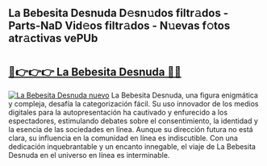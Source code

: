 ## La Bebesita Desnuda D𝚎sn𝚞dos filtr𝚊dos - Parts-NaD Vid𝚎os filtr𝚊dos - N𝚞evas f𝚘tos atr𝚊ctivas vePUb

# <h2><a href="http://mb08ma.tromn.icu/?c=La+Bebesita+Desnuda">🔗👉👉👉 La Bebesita Desnuda 🔗🔗</a></h2>

[![La Bebesita Desnuda nuevo](https://i.imgur.com/pEAQMta.gif)](http://mb08ma.tromn.icu/?c=La+Bebesita+Desnuda)
La Bebesita Desnuda, una figura enigmática y compleja, desafía la categorización fácil. Su uso innovador de los medios digitales para la autopresentación ha cautivado y enfurecido a los espectadores, estimulando debates sobre el consentimiento, la identidad y la esencia de las sociedades en línea. Aunque su dirección futura no está clara, su influencia en la comunidad en línea es indiscutible. Con una dedicación inquebrantable y un encanto innegable, el viaje de La Bebesita Desnuda en el universo en línea es interminable.
